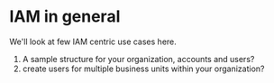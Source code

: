 # IAM in general
We'll look at few IAM centric use cases here.

1. A sample structure for your organization, accounts and users?
2. create users for multiple business units within your organization?